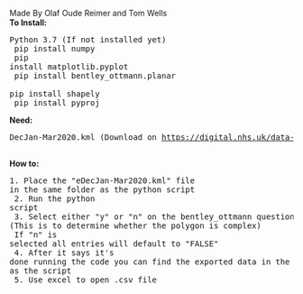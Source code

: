 Made By Olaf Oude Reimer and Tom Wells</br>
<b>To Install:</b></br>
	<pre>Python 3.7 (If not installed yet)</br>
	pip install numpy</br>
	pip install matplotlib.pyplot</br>
	pip install bentley_ottmann.planar</br>
	pip install shapely</br>
	pip install pyproj</br></pre>
<b>Need:</b></br>
	<pre>DecJan-Mar2020.kml (Download on https://digital.nhs.uk/data-and-information/data-collections-and-data-sets/data-collections/general-practice-data-collections)</br>
</pre>
<b>How to:</b></br>
	<pre>1. Place the "eDecJan-Mar2020.kml" file in the same folder as the python script</br>
	2. Run the python script</br>
	3. Select either "y" or "n" on the bentley_ottmann question (This is to determine whether the polygon is complex)</br>
		If "n" is selected all entries will default to "FALSE"</br>
	4. After it says it's done running the code you can find the exported data in the same folder as the script</br>
	5. Use excel to open .csv file</br></pre>
